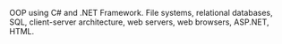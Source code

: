 OOP using C# and .NET Framework.
File systems, relational databases, SQL, client-server architecture, web servers, web browsers, ASP.NET, HTML.
